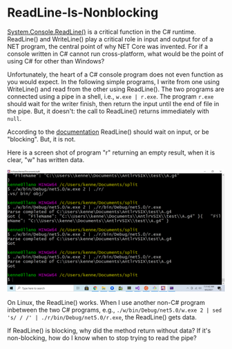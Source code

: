 # ReadLine-Is-Nonblocking
[System.Console.ReadLine()](https://docs.microsoft.com/en-us/dotnet/api/system.console.readline?view=net-5.0) is a critical function in the C# runtime. ReadLine() and WriteLine() play a critical role
in input and output for of a NET program, the central point of why NET Core was invented.
For if a console written in C# cannot run cross-platform,
what would be the point of using C# for other than Windows?

Unfortunately, the heart of a C# console program does not even function as you would expect. In the following simple programs, I write from
one using WriteLine() and read from the other using ReadLine(). The two programs are connected using a pipe in a shell, i.e.,
`w.exe | r.exe`. The program `r.exe` should wait for the writer finish, then return the input until the end of file in the pipe. But, it doesn't:
the call to ReadLine() returns immediately with `null`.

According to the [documentation](https://docs.microsoft.com/en-us/dotnet/api/system.console.readline?view=net-5.0) ReadLine() should wait on input,
or be "blocking". But, it is not.

Here is a screen shot of program "r" returning an empty result, when it is clear, "w" has written data.

![To err is human, but not for computer](Screenshot%20(27).png)

On Linux, the ReadLine() works. When I use another non-C# program inbetween the two
C# programs, e.g., `./w/bin/Debug/net5.0/w.exe 2 | sed 's/ / /' | ./r/bin/Debug/net5.0/r.exe`,
the ReadLine() gets data.

If ReadLine() is blocking, why did the method return without data? If it's non-blocking, how do I know when to stop trying to read the pipe?
